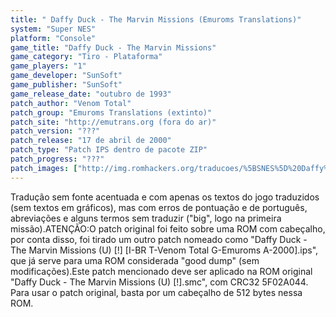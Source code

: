 ```yaml
---
title: " Daffy Duck - The Marvin Missions (Emuroms Translations)"
system: "Super NES"
platform: "Console"
game_title: "Daffy Duck - The Marvin Missions"
game_category: "Tiro - Plataforma"
game_players: "1"
game_developer: "SunSoft"
game_publisher: "SunSoft"
game_release_date: "outubro de 1993"
patch_author: "Venom Total"
patch_group: "Emuroms Translations (extinto)"
patch_site: "http://emutrans.org (fora do ar)"
patch_version: "???"
patch_release: "17 de abril de 2000"
patch_type: "Patch IPS dentro de pacote ZIP"
patch_progress: "???"
patch_images: ["http://img.romhackers.org/traducoes/%5BSNES%5D%20Daffy%20Duck%20-%20The%20Marvin%20Missions%20-%20Emuroms%20-%201.png","http://img.romhackers.org/traducoes/%5BSNES%5D%20Daffy%20Duck%20-%20The%20Marvin%20Missions%20-%20Emuroms%20-%202.png","http://img.romhackers.org/traducoes/%5BSNES%5D%20Daffy%20Duck%20-%20The%20Marvin%20Missions%20-%20Emuroms%20-%203.png"]
---
```

Tradução sem fonte acentuada e com apenas os textos do jogo traduzidos (sem textos em gráficos), mas com erros de pontuação e de português, abreviações e alguns termos sem traduzir ("big", logo na primeira missão).ATENÇÃO:O patch original foi feito sobre uma ROM com cabeçalho, por conta disso, foi tirado um outro patch nomeado como "Daffy Duck - The Marvin Missions (U) [!] [I-BR T-Venom Total G-Emuroms A-2000].ips", que já serve para uma ROM considerada "good dump" (sem modificações).Este patch mencionado deve ser aplicado na ROM original "Daffy Duck - The Marvin Missions (U) [!].smc", com CRC32 5F02A044. Para usar o patch original, basta por um cabeçalho de 512 bytes nessa ROM.